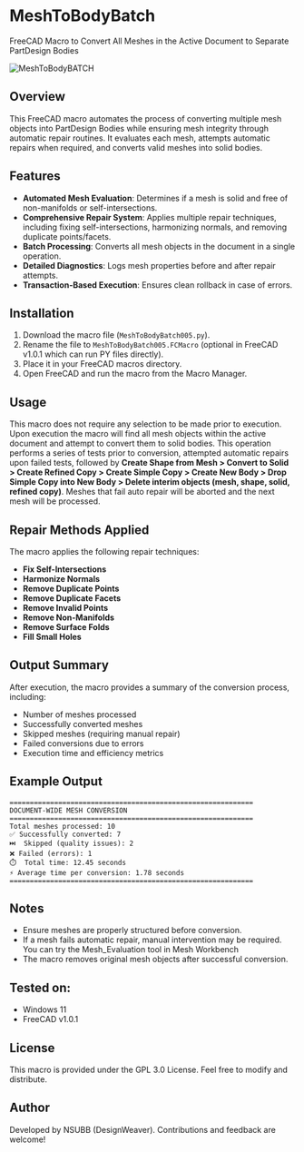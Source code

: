 # MeshToBodyBatch
FreeCAD Macro to Convert All Meshes in the Active Document to Separate PartDesign Bodies

![MeshToBodyBATCH](https://github.com/user-attachments/assets/45d65306-9ca2-43cb-a51d-5f9f1ae65853)

## Overview

This FreeCAD macro automates the process of converting multiple mesh objects into PartDesign Bodies while ensuring mesh integrity through automatic repair routines. It evaluates each mesh, attempts automatic repairs when required, and converts valid meshes into solid bodies.

## Features

- **Automated Mesh Evaluation**: Determines if a mesh is solid and free of non-manifolds or self-intersections.
- **Comprehensive Repair System**: Applies multiple repair techniques, including fixing self-intersections, harmonizing normals, and removing duplicate points/facets.
- **Batch Processing**: Converts all mesh objects in the document in a single operation.
- **Detailed Diagnostics**: Logs mesh properties before and after repair attempts.
- **Transaction-Based Execution**: Ensures clean rollback in case of errors.

## Installation

1. Download the macro file (`MeshToBodyBatch005.py`).
2. Rename the file to `MeshToBodyBatch005.FCMacro` (optional in FreeCAD v1.0.1 which can run PY files directly).
3. Place it in your FreeCAD macros directory.
4. Open FreeCAD and run the macro from the Macro Manager.

## Usage

This macro does not require any selection to be made prior to execution. Upon execution the macro will find all mesh objects within the active document and attempt to convert them to solid bodies. This operation performs a series of tests prior to conversion, attempted automatic repairs upon failed tests, followed by **Create Shape from Mesh > Convert to Solid > Create Refined Copy > Create Simple Copy > Create New Body > Drop Simple Copy into New Body > Delete interim objects (mesh, shape, solid, refined copy)**. Meshes that fail auto repair will be aborted and the next mesh will be processed.

## Repair Methods Applied

The macro applies the following repair techniques:
- **Fix Self-Intersections**
- **Harmonize Normals**
- **Remove Duplicate Points**
- **Remove Duplicate Facets**
- **Remove Invalid Points**
- **Remove Non-Manifolds**
- **Remove Surface Folds**
- **Fill Small Holes**

## Output Summary

After execution, the macro provides a summary of the conversion process, including:
- Number of meshes processed
- Successfully converted meshes
- Skipped meshes (requiring manual repair)
- Failed conversions due to errors
- Execution time and efficiency metrics

## Example Output

```
============================================================
DOCUMENT-WIDE MESH CONVERSION
============================================================
Total meshes processed: 10
✅ Successfully converted: 7
⏭️  Skipped (quality issues): 2
❌ Failed (errors): 1
⏱️  Total time: 12.45 seconds
⚡ Average time per conversion: 1.78 seconds
============================================================
```

## Notes

- Ensure meshes are properly structured before conversion.
- If a mesh fails automatic repair, manual intervention may be required. You can try the Mesh_Evaluation tool in Mesh Workbench
- The macro removes original mesh objects after successful conversion.

## Tested on:
- Windows 11
- FreeCAD v1.0.1

## License

This macro is provided under the GPL 3.0 License. Feel free to modify and distribute.

## Author

Developed by NSUBB (DesignWeaver). Contributions and feedback are welcome!
